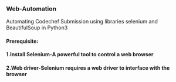 ### Web-Automation 
Automating Codechef Submission using libraries selenium and BeautifulSoup in Python3
#### Prerequisite:
#### 1.Install Selenium-A powerful tool to control a web browser
#### 2.Web driver-Selenium requires a web driver to interface with the browser
